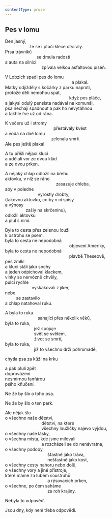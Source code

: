 ```yaml
---
contentType: prose
---
```


## Pes v lomu

Den jasný,  
                    že se i ptačí klece otvíraly.  
Prsa trávníků  
                          se dmula radostí  
a auta na silnici  
                              zpívala velkou asfaltovou píseň.

V Lobzích spadl pes do lomu  
                                                       a plakal.  
Matky odjížděly s kočárky z parku naproti,  
protože děti nemohou spát,  
                                                     když pes pláče,  
a jakýsi odulý pensista nadával na komunál,  
psa nechají spadnout a pak ho nevytáhnou  
a takhle řve už od rána.

K večeru už i stromy  
                                        přestávaly kvést  
a voda na dně lomu  
                                      zelenala smrtí.  
Ale pes ještě plakal.

A tu přišli nějací kluci  
a udělali vor ze dvou klád  
a ze dvou prken.

A nějaký chlap odložil na břehu  
aktovku, v níž se ráno  
                                          zasazuje chleba,  
aby v poledne  
                           vyrostly drobty,  
(takovou aktovku, co by v ní spisy  
a výnosy  
                 zašly na skrčeninu),  
odložil aktovku  
a plul s nimi.

Byla to cesta přes zelenou louži  
k ostrohu se psem,  
byla to cesta ne nepodobná  
                                                     objevení Ameriky,  
byla to cesta ne nepodobná  
                                                     plavbě Theseově,  
pes zmlkl  
a kluci stáli jako sochy  
a jeden odpichoval klackem,  
vlnky se nervózně chvěly,  
pulci rychle  
                      vyskakovali z jiker,  
nebe  
         se zastavilo  
a chlap natahoval ruku.

A byla to ruka  
                           sahající přes několik věků,  
byla to ruka,  
                        jež spojuje  
                        svět se světem,  
                        život se smrtí,  
byla to ruka,  
                        jíž to všechno drží pohromadě,

chytla psa za kůži na krku

a pak pluli zpět  
doprovázeni  
nesmírnou fanfárou  
psího kňučení.

Ne že by šlo o toho psa.

Ne že by šlo o ten park.

Ale nějak šlo  
o všechno naše dětství,  
                              dětství, na které  
                              všechny loužičky najevo vyjdou,  
o všechny naše lásky,  
o všechna místa, kde jsme milovali  
                              a rozcházeli se do nenávratna,  
o všechny podoby  
                                   šťastné jako tráva,  
                                   nešťastné jako kost,  
o všechny cesty nahoru nebo dolů,  
o všechny vory a jiné přístroje,  
které máme za lubem soustruhů  
                                   a rýsovacích prken,  
o všechno, po čem saháme  
                                   za roh krajiny.

Nebyla to odpověď.

Jsou dny, kdy není třeba odpovědí.
